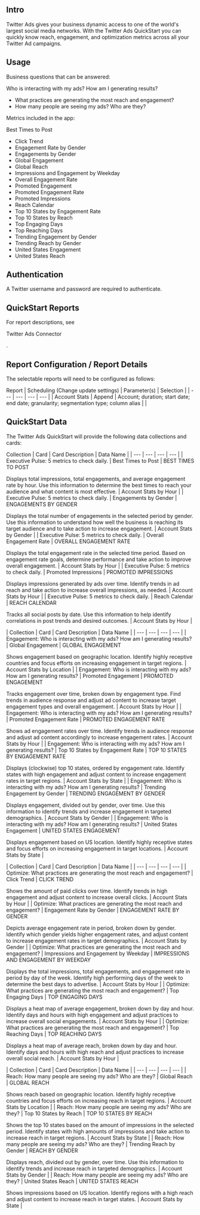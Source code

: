 

Intro
-------

Twitter Ads gives your business dynamic access to one of the world's largest social media networks. With the Twitter Ads QuickStart you can quickly know reach, engagement, and optimization metrics across all your Twitter Ad campaigns.


 Usage
-------

Business questions that can be answered:

 Who is interacting with my ads? How am I generating results?
* What practices are generating the most reach and engagement?
* How many people are seeing my ads? Who are they?

Metrics included in the app:

 Best Times to Post
* Click Trend
* Engagement Rate by Gender
* Engagements by Gender
* Global Engagement
* Global Reach
* Impressions and Engagement by Weekday
* Overall Engagement Rate
* Promoted Engagement
* Promoted Engagement Rate
* Promoted Impressions
* Reach Calendar
* Top 10 States by Engagement Rate
* Top 10 States by Reach
* Top Engaging Days
* Top Reaching Days
* Trending Engagement by Gender
* Trending Reach by Gender
* United States Engagement
* United States Reach

Authentication
----------------

A Twitter username and password are required to authenticate.


 QuickStart Reports
--------------------

For report descriptions, see

Twitter Ads Connector

.


 Report Configuration / Report Details
---------------------------------------

The selectable reports will need to be configured as follows:


 Report
  |
 Scheduling (Change update settings)
  |
 Parameter(s)
  |
 Selection
  |
| --- | --- | --- | --- |
|
 Account Stats
  |
 Append
  |
 Account; duration; start date; end date; granularity; segmentation type; column alias
  |
 |

QuickStart Data
-----------------

The Twitter Ads QuickStart will provide the following data collections and cards:


 Collection
  |
 Card
  |
 Card Description
  |
 Data Name
  |
| --- | --- | --- | --- |
|
 Executive Pulse: 5 metrics to check daily.
  |
 Best Times to Post
  |
 BEST TIMES TO POST

Displays total impressions, total engagements, and average engagement rate by hour. Use this information to determine the best times to reach your audience and what content is most effective.
  |
 Account Stats by Hour
  |
|
 Executive Pulse: 5 metrics to check daily.
  |
 Engagements by Gender
  |
 ENGAGEMENTS BY GENDER

Displays the total number of engagements in the selected period by gender. Use this information to understand how well the business is reaching its target audience and to take action to increase engagement.
  |
 Account Stats by Gender
  |
|
 Executive Pulse: 5 metrics to check daily.
  |
 Overall Engagement Rate
  |
 OVERALL ENGAGEMENT RATE

Displays the total engagement rate in the selected time period. Based on engagement rate goals, determine performance and take action to improve overall engagement.
  |
 Account Stats by Hour
  |
|
 Executive Pulse: 5 metrics to check daily.
  |
 Promoted Impressions
  |
 PROMOTED IMPRESSIONS

Displays impressions generated by ads over time. Identify trends in ad reach and take action to increase overall impressions, as needed.
  |
 Account Stats by Hour
  |
|
 Executive Pulse: 5 metrics to check daily.
  |
 Reach Calendar
  |
 REACH CALENDAR

Tracks all social posts by date. Use this information to help identify correlations in post trends and desired outcomes.
  |
 Account Stats by Hour
  |


|
 Collection
  |
 Card
  |
 Card Description
  |
 Data Name
  |
| --- | --- | --- | --- |
|
 Engagement: Who is interacting with my ads? How am I generating results?
  |
 Global Engagement
  |
 GLOBAL ENGAGEMENT

Shows engagement based on geographic location. Identify highly receptive countries and focus efforts on increasing engagement in target regions.
  |
 Account Stats by Location
  |
|
 Engagement: Who is interacting with my ads? How am I generating results?
  |
 Promoted Engagement
  |
 PROMOTED ENGAGEMENT

Tracks engagement over time, broken down by engagement type. Find trends in audience response and adjust ad content to increase target engagement types and overall engagement.
  |
 Account Stats by Hour
  |
|
 Engagement: Who is interacting with my ads? How am I generating results?
  |
 Promoted Engagement Rate
  |
 PROMOTED ENGAGEMENT RATE

Shows ad engagement rates over time. Identify trends in audience response and adjust ad content accordingly to increase engagement rates.
  |
 Account Stats by Hour
  |
|
 Engagement: Who is interacting with my ads? How am I generating results?
  |
 Top 10 States by Engagement Rate
  |
 TOP 10 STATES BY ENGAGEMENT RATE

Displays (clockwise) top 10 states, ordered by engagement rate. Identify states with high engagement and adjust content to increase engagement rates in target regions.
  |
 Account Stats by State
  |
|
 Engagement: Who is interacting with my ads? How am I generating results?
  |
 Trending Engagement by Gender
  |
 TRENDING ENGAGEMENT BY GENDER

Displays engagement, divided out by gender, over time. Use this information to identify trends and increase engagement in targeted demographics.
  |
 Account Stats by Gender
  |
|
 Engagement: Who is interacting with my ads? How am I generating results?
  |
 United States Engagement
  |
 UNITED STATES ENGAGEMENT

Displays engagement based on US location. Identify highly receptive states and focus efforts on increasing engagement in target locations.
  |
 Account Stats by State
  |


|
 Collection
  |
 Card
  |
 Card Description
  |
 Data Name
  |
| --- | --- | --- | --- |
|
 Optimize: What practices are generating the most reach and engagement?
  |
 Click Trend
  |
 CLICK TREND

Shows the amount of paid clicks over time. Identify trends in high engagement and adjust content to increase overall clicks.
  |
 Account Stats by Hour
  |
|
 Optimize: What practices are generating the most reach and engagement?
  |
 Engagement Rate by Gender
  |
 ENGAGEMENT RATE BY GENDER

Depicts average engagement rate in period, broken down by gender. Identify which gender yields higher engagement rates, and adjust content to increase engagement rates in target demographics.
  |
 Account Stats by Gender
  |
|
 Optimize: What practices are generating the most reach and engagement?
  |
 Impressions and Engagement by Weekday
  |
 IMPRESSIONS AND ENGAGEMENT BY WEEKDAY

Displays the total impressions, total engagements, and engagement rate in period by day of the week. Identify high performing days of the week to determine the best days to advertise.
  |
 Account Stats by Hour
  |
|
 Optimize: What practices are generating the most reach and engagement?
  |
 Top Engaging Days
  |
 TOP ENGAGING DAYS

Displays a heat map of average engagement, broken down by day and hour. Identify days and hours with high engagement and adjust practices to increase overall social engagements.
  |
 Account Stats by Hour
  |
|
 Optimize: What practices are generating the most reach and engagement?
  |
 Top Reaching Days
  |
 TOP REACHING DAYS

Displays a heat map of average reach, broken down by day and hour. Identify days and hours with high reach and adjust practices to increase overall social reach.
  |
 Account Stats by Hour
  |


|
 Collection
  |
 Card
  |
 Card Description
  |
 Data Name
  |
| --- | --- | --- | --- |
|
 Reach: How many people are seeing my ads? Who are they?
  |
 Global Reach
  |
 GLOBAL REACH

Shows reach based on geographic location. Identify highly receptive countries and focus efforts on increasing reach in target regions.
  |
 Account Stats by Location
  |
|
 Reach: How many people are seeing my ads? Who are they?
  |
 Top 10 States by Reach
  |
 TOP 10 STATES BY REACH

Shows the top 10 states based on the amount of impressions in the selected period. Identify states with high amounts of impressions and take action to increase reach in target regions.
  |
 Account Stats by State
  |
|
 Reach: How many people are seeing my ads? Who are they?
  |
 Trending Reach by Gender
  |
 REACH BY GENDER

Displays reach, divided out by gender, over time. Use this information to identify trends and increase reach in targeted demographics.
  |
 Account Stats by Gender
  |
|
 Reach: How many people are seeing my ads? Who are they?
  |
 United States Reach
  |
 UNITED STATES REACH

Shows impressions based on US location. Identify regions with a high reach and adjust content to increase reach in target states.
  |
 Account Stats by State
  |


